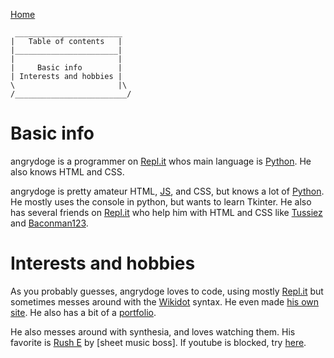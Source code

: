 [Home](https://wiki.programmeruser.repl.co)
```
 ________________________
|   Table of contents   |
|_______________________|
|                       |
|     Basic info        |
| Interests and hobbies |
\                       |\
/_________________________/
```
# Basic info

angrydoge is a programmer on [Repl.it](https://repl.it) whos main language is [Python](https://python.org). He also knows HTML and CSS.

angrydoge is pretty amateur HTML, [JS](https://wiki.programmeruser.repl.co/article/Javascript), and CSS, but knows a lot of [Python](https://python.org). He mostly uses the console in python, but wants to learn Tkinter. He also has several friends on [Repl.it](https://repl.it) who help him with HTML and CSS like [Tussiez](https://repl.it/@tussiez) and [Baconman123](https://repl.it/baconman123).

# Interests and hobbies

As you probably guesses, angrydoge loves to code, using mostly [Repl.it](https://repl.it) but sometimes messes around with the [Wikidot](https://wikidot.com) syntax. He even made [his own site](https://coding-wiki.wikidot.com).
He also has a bit of a [portfolio](https://its.dabombdgdzjr.repl.co).

He also messes around with synthesia, and loves watching them. His favorite is [Rush E](https://www.youtube.com/watch?v=Qskm9MTz2V4) by [sheet music boss]. If youtube is blocked, try [here](https://www.youtube-nocookie.com/watch?v=Qskm9MTz2V4).